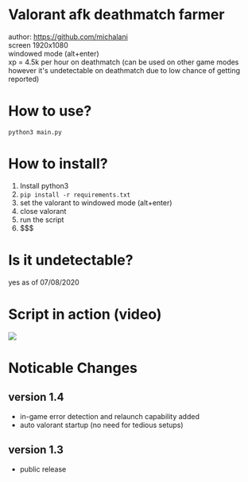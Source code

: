 # Valorant afk deathmatch farmer
author: https://github.com/michalani \
screen 1920x1080\
windowed mode (alt+enter)\
xp = 4.5k per hour on deathmatch (can be used on other game modes however it's undetectable on deathmatch due to low chance of getting reported)

# How to use?
`python3 main.py`
# How to install?
1. Install python3
2. `pip install -r requirements.txt `
3. set the valorant to windowed mode (alt+enter)
4. close valorant
5. run the script
6. $$$

# Is it undetectable?
yes as of 07/08/2020

# Script in action (video)
[![](http://img.youtube.com/vi/r0JXnD8xY_w/0.jpg)](http://www.youtube.com/watch?v=r0JXnD8xY_w "")

# Noticable Changes
## version 1.4
* in-game error detection and  relaunch capability added
* auto valorant startup (no need for tedious setups)
## version 1.3
* public release

